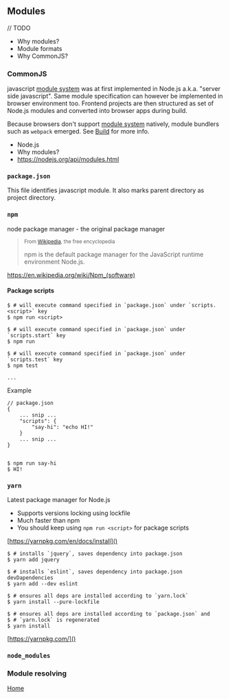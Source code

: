 ## Modules

// TODO
- Why modules?
- Module formats
- Why CommonJS?

### CommonJS

javascript [module system]() was at first implemented in Node.js 
a.k.a. "server side javascript".
Same module specification can however be implemented in browser environment too.
Frontend projects are then structured as set of Node.js modules and converted into
browser apps during build.

Because browsers don't support [module system]() natively, module bundlers such as
`webpack` emerged. See [Build](BUILD.md) for more info.

- Node.js 
- Why modules? 
- https://nodejs.org/api/modules.html

### `package.json`

This file identifies javascript module. 
It also marks parent directory as project directory.

### `npm`

node package manager - the original package manager

> <small>From [Wikipedia](https://en.wikipedia.org/wiki/Main_Page), the free encyclopedia</small>
>
> npm is the default package manager for the JavaScript runtime environment Node.js.

<a href="https://en.wikipedia.org/wiki/Npm_(software)">
    https://en.wikipedia.org/wiki/Npm_(software)
</a>

#### Package scripts

    $ # will execute command specified in `package.json` under `scripts.<script>` key
    $ npm run <script>

    $ # will execute command specified in `package.json` under `scripts.start` key
    $ npm run

    $ # will execute command specified in `package.json` under `scripts.test` key
    $ npm test
    
    ...

Example

    // package.json
    {
        ... snip ...
        "scripts": {
            "say-hi": "echo HI!"
        }
        ... snip ...
    }


    $ npm run say-hi
    $ HI!



### `yarn`

Latest package manager for Node.js

- Supports versions locking using lockfile
- Much faster than npm
- You should keep using `npm run <script>` for package scripts 

[https://yarnpkg.com/en/docs/install]()

    $ # installs `jquery`, saves dependency into package.json
    $ yarn add jquery 
    
    $ # installs `eslint`, saves dependency into package.json devDapendencies
    $ yarn add --dev eslint
    
    $ # ensures all deps are installed according to `yarn.lock`
    $ yarn install --pure-lockfile
    
    $ # ensures all deps are installed according to `package.json` and 
    $ # `yarn.lock` is regenerated
    $ yarn install

[https://yarnpkg.com/]()

### `node_modules`



### Module resolving



[Home](README.md)
